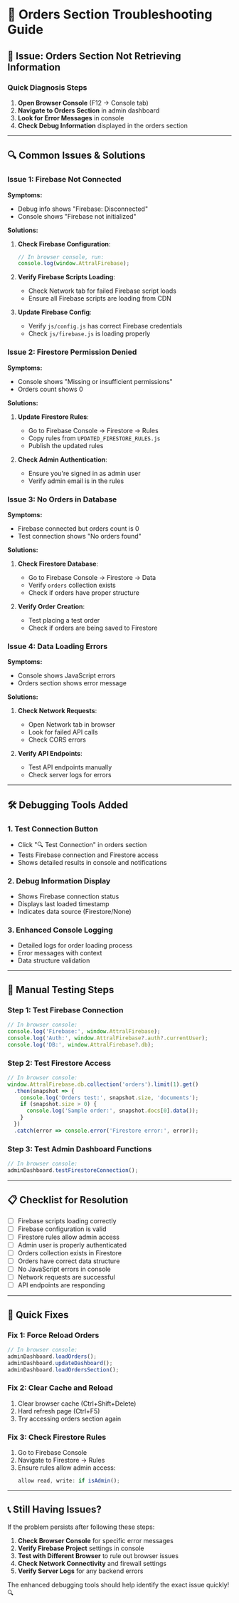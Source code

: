 # 🔧 Orders Section Troubleshooting Guide

## 🚨 **Issue: Orders Section Not Retrieving Information**

### **Quick Diagnosis Steps**

1. **Open Browser Console** (F12 → Console tab)
2. **Navigate to Orders Section** in admin dashboard
3. **Look for Error Messages** in console
4. **Check Debug Information** displayed in the orders section

---

## 🔍 **Common Issues & Solutions**

### **Issue 1: Firebase Not Connected**
**Symptoms:**
- Debug info shows "Firebase: Disconnected"
- Console shows "Firebase not initialized"

**Solutions:**
1. **Check Firebase Configuration**:
   ```javascript
   // In browser console, run:
   console.log(window.AttralFirebase);
   ```

2. **Verify Firebase Scripts Loading**:
   - Check Network tab for failed Firebase script loads
   - Ensure all Firebase scripts are loading from CDN

3. **Update Firebase Config**:
   - Verify `js/config.js` has correct Firebase credentials
   - Check `js/firebase.js` is loading properly

### **Issue 2: Firestore Permission Denied**
**Symptoms:**
- Console shows "Missing or insufficient permissions"
- Orders count shows 0

**Solutions:**
1. **Update Firestore Rules**:
   - Go to Firebase Console → Firestore → Rules
   - Copy rules from `UPDATED_FIRESTORE_RULES.js`
   - Publish the updated rules

2. **Check Admin Authentication**:
   - Ensure you're signed in as admin user
   - Verify admin email is in the rules

### **Issue 3: No Orders in Database**
**Symptoms:**
- Firebase connected but orders count is 0
- Test connection shows "No orders found"

**Solutions:**
1. **Check Firestore Database**:
   - Go to Firebase Console → Firestore → Data
   - Verify `orders` collection exists
   - Check if orders have proper structure

2. **Verify Order Creation**:
   - Test placing a test order
   - Check if orders are being saved to Firestore

### **Issue 4: Data Loading Errors**
**Symptoms:**
- Console shows JavaScript errors
- Orders section shows error message

**Solutions:**
1. **Check Network Requests**:
   - Open Network tab in browser
   - Look for failed API calls
   - Check CORS errors

2. **Verify API Endpoints**:
   - Test API endpoints manually
   - Check server logs for errors

---

## 🛠️ **Debugging Tools Added**

### **1. Test Connection Button**
- Click "🔍 Test Connection" in orders section
- Tests Firebase connection and Firestore access
- Shows detailed results in console and notifications

### **2. Debug Information Display**
- Shows Firebase connection status
- Displays last loaded timestamp
- Indicates data source (Firestore/None)

### **3. Enhanced Console Logging**
- Detailed logs for order loading process
- Error messages with context
- Data structure validation

---

## 🔧 **Manual Testing Steps**

### **Step 1: Test Firebase Connection**
```javascript
// In browser console:
console.log('Firebase:', window.AttralFirebase);
console.log('Auth:', window.AttralFirebase?.auth?.currentUser);
console.log('DB:', window.AttralFirebase?.db);
```

### **Step 2: Test Firestore Access**
```javascript
// In browser console:
window.AttralFirebase.db.collection('orders').limit(1).get()
  .then(snapshot => {
    console.log('Orders test:', snapshot.size, 'documents');
    if (snapshot.size > 0) {
      console.log('Sample order:', snapshot.docs[0].data());
    }
  })
  .catch(error => console.error('Firestore error:', error));
```

### **Step 3: Test Admin Dashboard Functions**
```javascript
// In browser console:
adminDashboard.testFirestoreConnection();
```

---

## 📋 **Checklist for Resolution**

- [ ] Firebase scripts loading correctly
- [ ] Firebase configuration is valid
- [ ] Firestore rules allow admin access
- [ ] Admin user is properly authenticated
- [ ] Orders collection exists in Firestore
- [ ] Orders have correct data structure
- [ ] No JavaScript errors in console
- [ ] Network requests are successful
- [ ] API endpoints are responding

---

## 🚀 **Quick Fixes**

### **Fix 1: Force Reload Orders**
```javascript
// In browser console:
adminDashboard.loadOrders();
adminDashboard.updateDashboard();
adminDashboard.loadOrdersSection();
```

### **Fix 2: Clear Cache and Reload**
1. Clear browser cache (Ctrl+Shift+Delete)
2. Hard refresh page (Ctrl+F5)
3. Try accessing orders section again

### **Fix 3: Check Firestore Rules**
1. Go to Firebase Console
2. Navigate to Firestore → Rules
3. Ensure rules allow admin access:
   ```javascript
   allow read, write: if isAdmin();
   ```

---

## 📞 **Still Having Issues?**

If the problem persists after following these steps:

1. **Check Browser Console** for specific error messages
2. **Verify Firebase Project** settings in console
3. **Test with Different Browser** to rule out browser issues
4. **Check Network Connectivity** and firewall settings
5. **Verify Server Logs** for any backend errors

The enhanced debugging tools should help identify the exact issue quickly! 🔍
